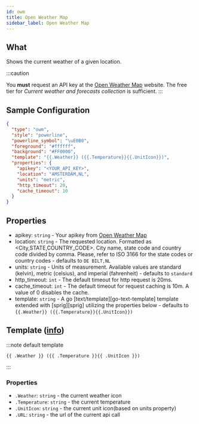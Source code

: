 ```yaml
---
id: owm
title: Open Weather Map
sidebar_label: Open Weather Map
---
```


## What

Shows the current weather of a given location.

:::caution

You **must** request an API key at the [Open Weather Map](https://openweathermap.org/price) website.
The free tier for *Current weather and forecasts collection* is sufficient.
:::

## Sample Configuration

```json
{
  "type": "owm",
  "style": "powerline",
  "powerline_symbol": "\uE0B0",
  "foreground": "#ffffff",
  "background": "#FF0000",
  "template": "{{.Weather}} ({{.Temperature}}{{.UnitIcon}})",
  "properties": {
    "apikey": "<YOUR_API_KEY>",
    "location": "AMSTERDAM,NL",
    "units": "metric",
    "http_timeout": 20,
    "cache_timeout": 10
  }
}
```

## Properties

- apikey: `string` - Your apikey from [Open Weather Map](https://openweathermap.org)
- location: `string` - The requested location.
                        Formatted as <City,STATE,COUNTRY_CODE>. City name, state code and country code divided by comma.
                        Please, refer to ISO 3166 for the state codes or country codes - defaults to `DE BILT,NL`
- units: `string` - Units of measurement.
                    Available values are standard (kelvin), metric (celsius), and imperial (fahrenheit) - defaults to `standard`
- http_timeout: `int` - The default timeout for http request is 20ms.
- cache_timeout: `int` - The default timeout for request caching is 10m. A value of 0 disables the cache.
- template: `string` - A go [text/template][go-text-template] template extended with [sprig][sprig] utilizing the
properties below - defaults to `{{.Weather}} ({{.Temperature}}{{.UnitIcon}})`

## Template ([info][templates])

:::note default template

``` template
{{ .Weather }} ({{ .Temperature }}{{ .UnitIcon }})
```

:::

### Properties

- `.Weather`: `string` - the current weather icon
- `.Temperature`: `string` - the current temperature
- `.UnitIcon`: `string` - the current unit icon(based on units property)
- `.URL`: `string` - the url of the current api call

[templates]: /docs/config-templates

